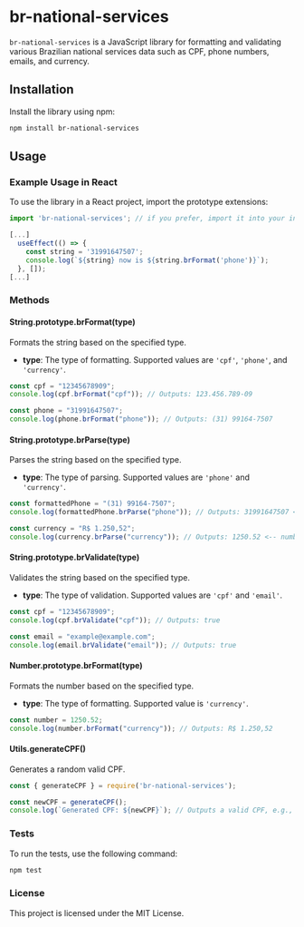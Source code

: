 # br-national-services

`br-national-services` is a JavaScript library for formatting and validating various Brazilian national services data such as CPF, phone numbers, emails, and currency.

## Installation

Install the library using npm:

```sh
npm install br-national-services
```

## Usage

### Example Usage in React

To use the library in a React project, import the prototype extensions:

```javascript
import 'br-national-services'; // if you prefer, import it into your index.js (or _app.tsx, in the case of NextJs). You can use anywhere.

[...]
  useEffect(() => {
    const string = '31991647507';
    console.log(`${string} now is ${string.brFormat('phone')}`);
  }, []);
[...]
```

### Methods

#### String.prototype.brFormat(type)

Formats the string based on the specified type.

- **type**: The type of formatting. Supported values are `'cpf'`, `'phone'`, and `'currency'`.

```javascript
const cpf = "12345678909";
console.log(cpf.brFormat("cpf")); // Outputs: 123.456.789-09

const phone = "31991647507";
console.log(phone.brFormat("phone")); // Outputs: (31) 99164-7507
```

#### String.prototype.brParse(type)

Parses the string based on the specified type.

- **type**: The type of parsing. Supported values are `'phone'` and `'currency'`.

```javascript
const formattedPhone = "(31) 99164-7507";
console.log(formattedPhone.brParse("phone")); // Outputs: 31991647507 <-- string

const currency = "R$ 1.250,52";
console.log(currency.brParse("currency")); // Outputs: 1250.52 <-- number
```

#### String.prototype.brValidate(type)

Validates the string based on the specified type.

- **type**: The type of validation. Supported values are `'cpf'` and `'email'`.

```javascript
const cpf = "12345678909";
console.log(cpf.brValidate("cpf")); // Outputs: true

const email = "example@example.com";
console.log(email.brValidate("email")); // Outputs: true
```

#### Number.prototype.brFormat(type)

Formats the number based on the specified type.

- **type**: The type of formatting. Supported value is `'currency'`.

```javascript
const number = 1250.52;
console.log(number.brFormat("currency")); // Outputs: R$ 1.250,52
```

#### Utils.generateCPF()

Generates a random valid CPF.

```javascript
const { generateCPF } = require('br-national-services');

const newCPF = generateCPF();
console.log(`Generated CPF: ${newCPF}`); // Outputs a valid CPF, e.g., 12345678909
```


### Tests

To run the tests, use the following command:

```sh
npm test
```

### License

This project is licensed under the MIT License.
